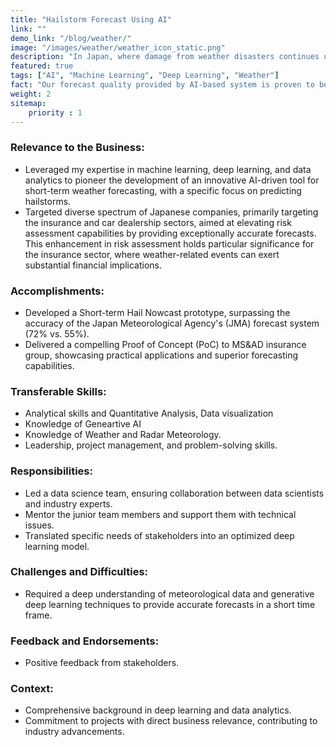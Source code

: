 ```yaml
---
title: "Hailstorm Forecast Using AI"
link: ""
demo_link: "/blog/weather/"
image: "/images/weather/weather_icon_static.png"
description: "In Japan, where damage from weather disasters continues unabated, there is a need for weather information service providers to promptly notify the danger of unpredictable abnormal weather and encourage consumers to take swift avoidance actions.This project aimed to develop a system provide early detection for extreme weather."
featured: true
tags: ["AI", "Machine Learning", "Deep Learning", "Weather"]
fact: "Our forecast quality provided by AI-based system is proven to be better than Japan Meteorological Agency(JMA)"
weight: 2
sitemap: 
    priority : 1
---
```


### **Relevance to the Business:**
- Leveraged my expertise in machine learning, deep learning, and data analytics to pioneer the development of an innovative AI-driven tool for short-term weather forecasting, with a specific focus on predicting hailstorms. 
- Targeted diverse spectrum of Japanese companies, primarily targeting the insurance and car dealership sectors, aimed at elevating risk assessment capabilities by providing exceptionally accurate forecasts. This enhancement in risk assessment holds particular significance for the insurance sector, where weather-related events can exert substantial financial implications.

### **Accomplishments:**
- Developed a Short-term Hail Nowcast prototype, surpassing the accuracy of the Japan Meteorological Agency's (JMA) forecast system (72% vs. 55%).
- Delivered a compelling Proof of Concept (PoC) to MS&AD insurance group, showcasing practical applications and superior forecasting capabilities.

### **Transferable Skills:**
- Analytical skills and Quantitative Analysis, Data visualization
- Knowledge of Geneartive AI
- Knowledge of Weather and Radar Meteorology.
- Leadership, project management, and problem-solving skills.

### **Responsibilities:**
- Led a data science team, ensuring collaboration between data scientists and industry experts.
- Mentor the junior team members and support them with technical issues.
- Translated specific needs of stakeholders into an optimized deep learning model.

### **Challenges and Difficulties:**
- Required a deep understanding of meteorological data and generative deep learning techniques to provide accurate forecasts in a short time frame.

### **Feedback and Endorsements:**
- Positive feedback from stakeholders.

### **Context:** 
- Comprehensive background in deep learning and data analytics.
- Commitment to projects with direct business relevance, contributing to industry advancements.
